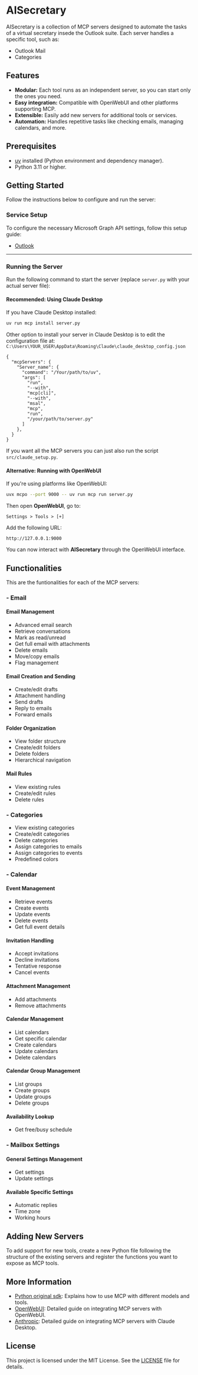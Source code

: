 # AISecretary

AISecretary is a collection of MCP servers designed to automate the tasks of a virtual secretary insede the Outlook suite. Each server handles a specific tool, such as:
- Outlook Mail
- Categories

## Features

- **Modular:** Each tool runs as an independent server, so you can start only the ones you need.
- **Easy integration:** Compatible with OpenWebUI and other platforms supporting MCP.
- **Extensible:** Easily add new servers for additional tools or services.
- **Automation:** Handles repetitive tasks like checking emails, managing calendars, and more.

## Prerequisites

- [uv](https://github.com/astral-sh/uv) installed (Python environment and dependency manager).
- Python 3.11 or higher.

## Getting Started

Follow the instructions below to configure and run the server:

### Service Setup

To configure the necessary Microsoft Graph API settings, follow this setup guide:

- [Outlook](setups/Microsoft.md)

---

### Running the Server

Run the following command to start the server (replace `server.py` with your actual server file):

#### Recommended: Using Claude Desktop

If you have Claude Desktop installed:

```bash
uv run mcp install server.py
```

Other option to install your server in Claude Desktop is to edit the configuration file at:
`C:\Users\YOUR_USER\AppData\Roaming\Claude\claude_desktop_config.json`

```config
{
  "mcpServers": {
    "Server_name": {
      "command": "/Your/path/to/uv",
      "args": [
        "run",
        "--with",
        "mcp[cli]",
        "--with",
        "msal",
        "mcp",
        "run",
        "/your/path/to/server.py"
      ]
    },
  }
}
```

If you want all the MCP servers you can just also run the script `src/claude_setup.py`.

#### Alternative: Running with OpenWebUI

If you're using platforms like OpenWebUI:

```bash
uvx mcpo --port 9000 -- uv run mcp run server.py
```

Then open **OpenWebUI**, go to:

```
Settings > Tools > [+]
```

Add the following URL:

```
http://127.0.0.1:9000
```

You can now interact with **AISecretary** through the OpenWebUI interface.

## Functionalities
This are the funtionalities for each of the MCP servers:

### - Email

#### Email Management

- Advanced email search  
- Retrieve conversations  
- Mark as read/unread  
- Get full email with attachments  
- Delete emails  
- Move/copy emails  
- Flag management  

#### Email Creation and Sending

- Create/edit drafts  
- Attachment handling  
- Send drafts  
- Reply to emails  
- Forward emails  

#### Folder Organization

- View folder structure  
- Create/edit folders  
- Delete folders  
- Hierarchical navigation  

#### Mail Rules

- View existing rules  
- Create/edit rules  
- Delete rules  

### - Categories

- View existing categories  
- Create/edit categories  
- Delete categories  
- Assign categories to emails
- Assign categories to events
- Predefined colors  

### - Calendar  

#### Event Management  
- Retrieve events  
- Create events  
- Update events  
- Delete events  
- Get full event details  

#### Invitation Handling  
- Accept invitations  
- Decline invitations  
- Tentative response  
- Cancel events  

#### Attachment Management  
- Add attachments  
- Remove attachments  

#### Calendar Management  
- List calendars  
- Get specific calendar  
- Create calendars  
- Update calendars  
- Delete calendars  

#### Calendar Group Management  
- List groups  
- Create groups  
- Update groups  
- Delete groups  

#### Availability Lookup  
- Get free/busy schedule  

### - Mailbox Settings  

#### General Settings Management  
- Get settings  
- Update settings  

#### Available Specific Settings  
- Automatic replies  
- Time zone   
- Working hours  


## Adding New Servers

To add support for new tools, create a new Python file following the structure of the existing servers and register the functions you want to expose as MCP tools.

## More Information

- [Python original sdk](https://github.com/modelcontextprotocol/python-sdk): Explains how to use MCP with different models and tools.
- [OpenWebUI](https://docs.openwebui.com/openapi-servers/mcp/): Detailed guide on integrating MCP servers with OpenWebUI.
- [Anthropic](https://modelcontextprotocol.io/quickstart/user): Detailed guide on integrating MCP servers with Claude Desktop.

## License

This project is licensed under the MIT License. See the [LICENSE](LICENSE) file for details.